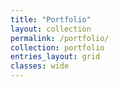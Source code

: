 ```yaml
---
title: "Portfolio"
layout: collection
permalink: /portfolio/
collection: portfolio
entries_layout: grid
classes: wide
---
```

<br><br/>